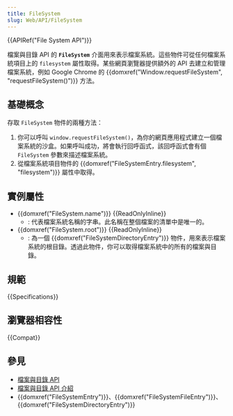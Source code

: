 ```yaml
---
title: FileSystem
slug: Web/API/FileSystem
---
```


{{APIRef("File System API")}}

檔案與目錄 API 的 **`FileSystem`** 介面用來表示檔案系統。這些物件可從任何檔案系統項目上的 `filesystem` 屬性取得。某些網頁瀏覽器提供額外的 API 去建立和管理檔案系統，例如 Google Chrome 的 {{domxref("Window.requestFileSystem", "requestFileSystem()")}} 方法。

## 基礎概念

存取 `FileSystem` 物件的兩種方法：

1. 你可以呼叫 `window.requestFileSystem()`，為你的網頁應用程式建立一個檔案系統的沙盒。如果呼叫成功，將會執行回呼函式，該回呼函式會有個 `FileSystem` 參數來描述檔案系統。
2. 從檔案系統項目物件的 {{domxref("FileSystemEntry.filesystem", "filesystem")}} 屬性中取得。

## 實例屬性

- {{domxref("FileSystem.name")}} {{ReadOnlyInline}}
  - : 代表檔案系統名稱的字串。此名稱在整個檔案的清單中是唯一的。
- {{domxref("FileSystem.root")}} {{ReadOnlyInline}}
  - : 為一個 {{domxref("FileSystemDirectoryEntry")}} 物件，用來表示檔案系統的根目錄。透過此物件，你可以取得檔案系統中的所有的檔案與目錄。

## 規範

{{Specifications}}

## 瀏覽器相容性

{{Compat}}

## 參見

- [檔案與目錄 API](/zh-TW/docs/Web/API/File_and_Directory_Entries_API)
- [檔案與目錄 API 介紹](/zh-TW/docs/Web/API/File_and_Directory_Entries_API/Introduction)
- {{domxref("FileSystemEntry")}}、{{domxref("FileSystemFileEntry")}}、{{domxref("FileSystemDirectoryEntry")}}
